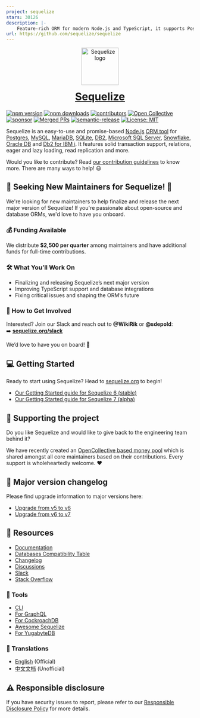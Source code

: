 ```yaml
---
project: sequelize
stars: 30126
description: |-
    Feature-rich ORM for modern Node.js and TypeScript, it supports PostgreSQL (with JSON and JSONB support), MySQL, MariaDB, SQLite, MS SQL Server, Snowflake, Oracle DB (v6), DB2 and DB2 for IBM i.
url: https://github.com/sequelize/sequelize
---
```


<p align="center"><img src="logo.svg" width="100" alt="Sequelize logo" /></p>
<h1 align="center" style="margin-top: 0;"><a href="https://sequelize.org">Sequelize</a></h1>

[![npm version](https://badgen.net/npm/v/@sequelize/core)](https://www.npmjs.com/package/@sequelize/core)
[![npm downloads](https://badgen.net/npm/dm/@sequelize/core)](https://www.npmjs.com/package/@sequelize/core)
[![contributors](https://img.shields.io/github/contributors/sequelize/sequelize)](https://github.com/sequelize/sequelize/graphs/contributors)
[![Open Collective](https://img.shields.io/opencollective/backers/sequelize)](https://opencollective.com/sequelize#section-contributors)
[![sponsor](https://img.shields.io/opencollective/all/sequelize?label=sponsors)](https://opencollective.com/sequelize)
[![Merged PRs](https://badgen.net/github/merged-prs/sequelize/sequelize)](https://github.com/sequelize/sequelize)
[![semantic-release](https://img.shields.io/badge/%20%20%F0%9F%93%A6%F0%9F%9A%80-semantic--release-e10079.svg)](https://github.com/semantic-release/semantic-release)
[![License: MIT](https://img.shields.io/badge/License-MIT-yellow.svg)](https://opensource.org/licenses/MIT)

Sequelize is an easy-to-use and promise-based [Node.js](https://nodejs.org/en/about/) [ORM tool](https://en.wikipedia.org/wiki/Object-relational_mapping) for [Postgres](https://en.wikipedia.org/wiki/PostgreSQL), [MySQL](https://en.wikipedia.org/wiki/MySQL), [MariaDB](https://en.wikipedia.org/wiki/MariaDB), [SQLite](https://en.wikipedia.org/wiki/SQLite), [DB2](https://en.wikipedia.org/wiki/IBM_Db2_Family), [Microsoft SQL Server](https://en.wikipedia.org/wiki/Microsoft_SQL_Server), [Snowflake](https://www.snowflake.com/), [Oracle DB](https://www.oracle.com/database/) and [Db2 for IBM i](https://www.ibm.com/support/pages/db2-ibm-i). It features solid transaction support, relations, eager and lazy loading, read replication and more.

Would you like to contribute? Read [our contribution guidelines](./CONTRIBUTING.md) to know more. There are many ways to help! 😃

## 🚀 Seeking New Maintainers for Sequelize! 🚀

We're looking for new maintainers to help finalize and release the next major version of Sequelize! If you're passionate about open-source and database ORMs, we'd love to have you onboard.

### 💰 Funding Available

We distribute **$2,500 per quarter** among maintainers and have additional funds for full-time contributions.

### 🛠️ What You’ll Work On

- Finalizing and releasing Sequelize’s next major version
- Improving TypeScript support and database integrations
- Fixing critical issues and shaping the ORM’s future

### 🤝 How to Get Involved

Interested? Join our Slack and reach out to **@WikiRik** or **@sdepold**:  
➡️ **[sequelize.org/slack](https://sequelize.org/slack)**

We’d love to have you on board! 🚀

## :computer: Getting Started

Ready to start using Sequelize? Head to [sequelize.org](https://sequelize.org) to begin!

- [Our Getting Started guide for Sequelize 6 (stable)](https://sequelize.org/docs/v6/getting-started)
- [Our Getting Started guide for Sequelize 7 (alpha)](https://sequelize.org/docs/v7/getting-started)

## :money_with_wings: Supporting the project

Do you like Sequelize and would like to give back to the engineering team behind it?

We have recently created an [OpenCollective based money pool](https://opencollective.com/sequelize) which is shared amongst all core maintainers based on their contributions. Every support is wholeheartedly welcome. ❤️

## :pencil: Major version changelog

Please find upgrade information to major versions here:

- [Upgrade from v5 to v6](https://sequelize.org/docs/v6/other-topics/upgrade-to-v6)
- [Upgrade from v6 to v7](https://sequelize.org/docs/v7/other-topics/upgrade-to-v7)

## :book: Resources

- [Documentation](https://sequelize.org)
- [Databases Compatibility Table](https://sequelize.org/releases/)
- [Changelog](https://github.com/sequelize/sequelize/releases)
- [Discussions](https://github.com/sequelize/sequelize/discussions)
- [Slack](https://sequelize.org/slack)
- [Stack Overflow](https://stackoverflow.com/questions/tagged/sequelize.js)

### :wrench: Tools

- [CLI](https://github.com/sequelize/cli)
- [For GraphQL](https://github.com/mickhansen/graphql-sequelize)
- [For CockroachDB](https://github.com/cockroachdb/sequelize-cockroachdb)
- [Awesome Sequelize](https://sequelize.org/docs/v7/other-topics/resources/)
- [For YugabyteDB](https://github.com/yugabyte/sequelize-yugabytedb)

### :speech_balloon: Translations

- [English](https://sequelize.org) (Official)
- [中文文档](https://github.com/demopark/sequelize-docs-Zh-CN) (Unofficial)

## :warning: Responsible disclosure

If you have security issues to report, please refer to our
[Responsible Disclosure Policy](./SECURITY.md) for more details.

